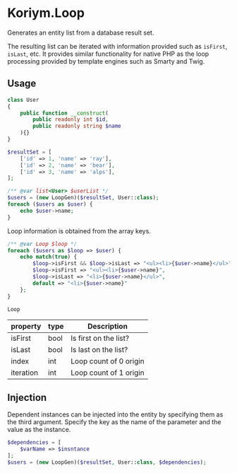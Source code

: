 # Koriym.Loop

Generates an entity list from a database result set.

The resulting list can be iterated with information provided such as `isFirst`, `isLast`, etc. It provides similar functionality for native PHP as the loop processing provided by template engines such as Smarty and Twig.

## Usage

```php
class User
{
    public function __construct(
        public readonly int $id,
        public readonly string $name
    ){}
}

$resultSet = [
    ['id' => 1, 'name' => 'ray'],
    ['id' => 2, 'name' => 'bear'],
    ['id' => 3, 'name' => 'alps'],
];

/** @var list<User> $userList */
$users = (new LoopGen)($resultSet, User::class);
foreach ($users as $user) {
    echo $user->name;
}
```

Loop information is obtained from the array keys.

```php
/** @var Loop $loop */
foreach ($users as $loop => $user) {
    echo match(true) {
        $loop->isFirst && $loop->isLast => "<ul><li>{$user->name}</ul>",
        $loop->isFirst => "<ul><li>{$user->name}",
        $loop->isLast => "<li>{$user->name}</ul>",
        default => "<li>{$user->name}"
    };
}
```

`Loop`

| property  | type | Description            |
| --------- | ---- | ---------------------- |
| isFirst   | bool | Is first on the list?  |
| isLast    | bool | Is last on the list?   |
| index     | int  | Loop count of 0 origin |
| iteration | int  | Loop count of 1 origin |

## Injection

Dependent instances can be injected into the entity by specifying them as the third argument.
Specify the key as the name of the parameter and the value as the instance.

```php
$dependencies = [
    $varName => $insntance
];
$users = (new LoopGen)($resultSet, User::class, $dependencies);
```

